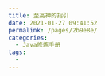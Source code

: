 ```yaml
---
title: 至高神的指引
date: 2021-01-27 09:41:52
permalink: /pages/2b9e8e/
categories:
  - Java修炼手册
tags:
  - 
---
```

